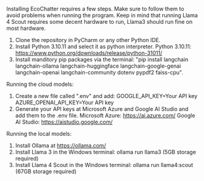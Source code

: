 Installing EcoChatter requires a few steps. Make sure to follow them to avoid problems when running the program. Keep in mind that running Llama 4 Scout requires some decent hardware to run, Llama3 should run fine on most hardware.

1. Clone the repository in PyCharm or any other Python IDE.
2. Install Python 3.10.11 and select it as python interpreter.
   Python 3.10.11: https://www.python.org/downloads/release/python-31011/
3. Install manditory pip packages via the terminal: "pip install langchain langchain-ollama langchain-huggingface langchain-google-genai langchain-openai langchain-community dotenv pypdf2 faiss-cpu".

Running the cloud models:
1. Create a new file called ".env" and add:
   GOOGLE_API_KEY=Your API key
   AZURE_OPENAI_API_KEY=Your API key
2. Generate your API keys at Microsoft Azure and Google AI Studio and add them to the .env file.
   Microsoft Azure: https://ai.azure.com/
   Google AI Studio: https://aistudio.google.com/

Running the local models:
1. Install Ollama at https://ollama.com/
2. Install Llama 3 in the Windows terminal: ollama run llama3 (5GB storage required)
3. Install Llama 4 Scout in the Windows terminal: ollama run llama4:scout (67GB storage required)
